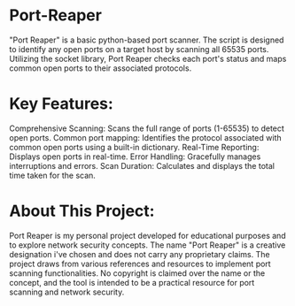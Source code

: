 # Port-Reaper
"Port Reaper" is a basic python-based port scanner. 
The script is designed to identify any open ports on a target host by scanning all 65535 ports.
Utilizing the socket library, Port Reaper checks each port's status and maps common open ports to their associated protocols.

# Key Features:
Comprehensive Scanning: Scans the full range of ports (1-65535) to detect open ports.
Common port mapping: Identifies the protocol associated with common open ports using a built-in dictionary.
Real-Time Reporting: Displays open ports in real-time.
Error Handling: Gracefully manages interruptions and errors.
Scan Duration: Calculates and displays the total time taken for the scan.

# About This Project:
Port Reaper is my personal project developed for educational purposes and to explore network security concepts. The name "Port Reaper" is a creative designation i've chosen and does not carry any proprietary claims. The project draws from various references and resources to implement port scanning functionalities. No copyright is claimed over the name or the concept, and the tool is intended to be a practical resource for port scanning and network security.
